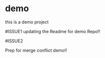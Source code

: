 # demo
this is a demo project 


#ISSUE1 
updating the Readme for demo Repo!! 

#ISSUE2

Prep for merge conflict demo!!